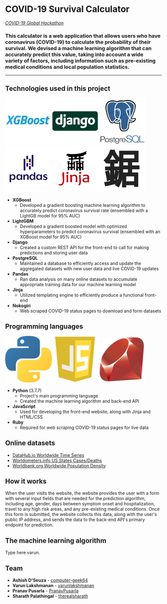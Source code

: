 # COVID-19 Survival Calculator

*[COVID-19 Global Hackathon](https://covid-global-hackathon.devpost.com/)*

### This calculator is a web application that allows users who have coronavirus (COVID-19) to calculate the probability of their survival. We devised a machine learning algorithm that can accurately predict this value, taking into account a wide variety of factors, including information such as pre-existing medical conditions and local population statistics.

---

## Technologies used in this project

<img src="assets/img/xgboost.png" alt="XGBoost" title="XGBoost" width="150px" height="150px"><img src="assets/img/django.png" alt="Django" title="Django" width="150px" height="150px"><img src="assets/img/postgresql.png" alt="PostgreSQL" title="PostgreSQL" width="150px" height="150px"><img src="assets/img/pandas.png" alt="Pandas" title="Pandas" width="150px" height="150px"><img src="assets/img/jinja.png" alt="Jinja" title="Jinja" width="150px" height="150px"><img src="assets/img/nokogiri.png" alt="Nokogiri" title="Nokogiri" width="150px" height="150px">

* **XGBoost**
  * Developed a gradient boosting machine learning algorithm to accurately predict coronavirus survival rate (ensembled with a LightGB model for 95% AUC)
* **LightGBM**
  * Developed a gradient boosted model with optimized hyperparameters to predict coronavirus survival (ensembled with an XGBoost  model for 95% AUC)
* **Django**
  * Created a custom REST API for the front-end to call for making predictions and storing user data
* **PostgreSQL**
  * Maintained a database to efficiently access and update the aggregated datasets with new user data and live COVID-19 updates
* **Pandas**
  * Ran data analysis on many online datasets to accumulate appropriate training data for our machine learning model
* **Jinja**
  * Utilized templating engine to efficiently produce a functional front-end
* **Nokogiri**
  * Web scraped COVID-19 status pages to download and form datasets

## Programming languages

<img src="assets/img/python.png" alt="Python" title="Python" width="150px" height="150px"><img src="assets/img/javascript.png" alt="JavaScript" title="JavaScript" width="150px" height="150px"><img src="assets/img/ruby.png" alt="Ruby" title="Ruby" width="150px" height="150px">

* **Python** (3.7.7)
  * Project's main programming language
  * Created the machine learning algorithm and back-end API
* **JavaScript**
  * Used for developing the front-end website, along with Jinja and HTML/CSS
* **Ruby**
  * Required for web scraping COVID-19 status pages for live data

## Online datasets

* [DataHub.io Worldwide Time Series](https://datahub.io/core/covid-19)
* [Worldometers.info US States Cases/Deaths](https://www.worldometers.info/coronavirus/country/us/)
* [Worldbank.org Worldwide Population Density](https://data.worldbank.org/indicator/en.pop.dnst)

## How it works

When the user visits the website, the website provides the user with a form with several input fields that are needed for the prediction algorithm, including age, gender, days between symptom onset and hospitalization, travel to any high risk areas, and any pre-existing medical conditions. Once this form is submitted, the website collects this data, along with the user's public IP address, and sends the data to the back-end API's primary endpoint for prediction.

## The machine learning algorithm

Type here varun.

## Team

* **Ashish D'Souza** - [computer-geek64](https://github.com/computer-geek64)
* **Varun Lakshmanan** - [varunlakshmanan](https://github.com/varunlakshmanan)
* **Pranav Pusarla** - [PranavPusarla](https://github.com/PranavPusarla)
* **Sharath Palathingal** - [therealsharath](https://github.com/therealsharath)

